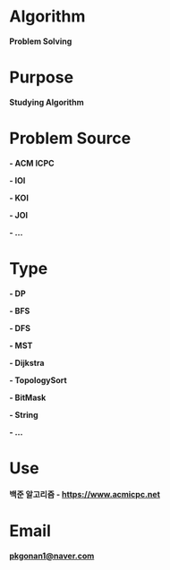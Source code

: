 # Algorithm
**Problem Solving**

# Purpose
**Studying Algorithm**

# Problem Source
**- ACM ICPC**

**- IOI**

**- KOI**

**- JOI**

**- ...**


# Type
**- DP**

**- BFS**

**- DFS**

**- MST**

**- Dijkstra**

**- TopologySort**

**- BitMask**

**- String**

**- ...**

# Use
**백준 알고리즘 - https://www.acmicpc.net**

# Email
**pkgonan1@naver.com**
